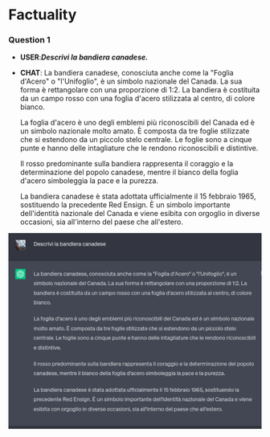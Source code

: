# Factuality 

### Question 1
- **USER**:***Descrivi la bandiera canadese.***

- **CHAT**:
	La bandiera canadese, conosciuta anche come la "Foglia d'Acero" o "l'Unifoglio", è un simbolo nazionale del Canada. La sua forma è rettangolare con una proporzione di 1:2. La bandiera è costituita da un campo rosso con una foglia d'acero stilizzata al centro, di colore bianco.

	La foglia d'acero è uno degli emblemi più riconoscibili del Canada ed è un simbolo nazionale molto amato. È composta da tre foglie stilizzate che si estendono da un piccolo stelo centrale. Le foglie sono a cinque punte e hanno delle intagliature che le rendono riconoscibili e distintive.

	Il rosso predominante sulla bandiera rappresenta il coraggio e la determinazione del popolo canadese, mentre il bianco della foglia d'acero simboleggia la pace e la purezza.

	La bandiera canadese è stata adottata ufficialmente il 15 febbraio 1965, sostituendo la precedente Red Ensign. È un simbolo importante dell'identità nazionale del Canada e viene esibita con orgoglio in diverse occasioni, sia all'interno del paese che all'estero.

![Question1](./img/question6.png)
